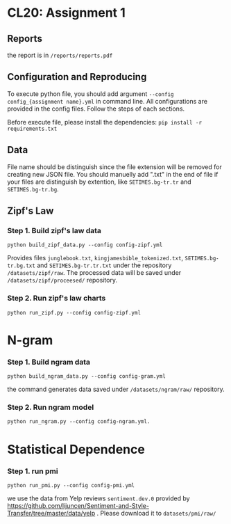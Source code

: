 # CL20: Assignment 1 


## Reports

the report is in `/reports/reports.pdf`

## Configuration and Reproducing

To execute python file, you should add argument `--config config_{assignment name}.yml` in command line. All configurations are provided in the config files. Follow the steps of each sections.

Before execute file, please install the dependencies:
`pip install -r requirements.txt`

## Data

File name should be distinguish since the file extension will be removed for creating new JSON file. You should manuelly add ".txt" in the end of file if your files are distinguish by extention,  like `SETIMES.bg-tr.tr` and `SETIMES.bg-tr.bg`. 

## Zipf's Law   

### Step 1. Build zipf's law data

`python build_zipf_data.py --config config-zipf.yml`

Provides files `junglebook.txt`, `kingjamesbible_tokenized.txt`, `SETIMES.bg-tr.bg.txt` and `SETIMES.bg-tr.tr.txt` under the repository `/datasets/zipf/raw`. The processed data will be saved under `/datasets/zipf/proceesed/` repository.

### Step 2. Run zipf's law charts

`python run_zipf.py --config config-zipf.yml`

# N-gram

### Step 1. Build ngram data

`python build_ngram_data.py --config config-gram.yml`

the command generates data saved under `/datasets/ngram/raw/` repository.

### Step 2. Run ngram model

`python run_ngram.py --config config-ngram.yml.`

# Statistical Dependence

### Step 1. run pmi

`python run_pmi.py --config config-pmi.yml`

we use the data from Yelp reviews `sentiment.dev.0` provided by
https://github.com/lijuncen/Sentiment-and-Style-Transfer/tree/master/data/yelp .
Please download it to `datasets/pmi/raw/`

